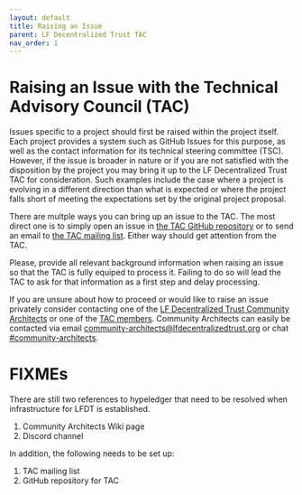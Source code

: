 ```yaml
---
layout: default
title: Raising an Issue
parent: LF Decentralized Trust TAC
nav_order: 1
---
```

# Raising an Issue with the Technical Advisory Council (TAC)

Issues specific to a project should first be raised within the project itself. Each project provides a system such as GitHub Issues for this purpose, as well as the contact information for its technical steering committee (TSC). However, if the issue is broader in nature or if you are not satisfied with the disposition by the project you may bring it up to the LF Decentralized Trust TAC for consideration. Such examples include the case where a project is evolving in a different direction than what is expected or where the project falls short of meeting the expectations set by the original project proposal.

There are multple ways you can bring up an issue to the TAC. The most direct one is to simply open an issue in [the TAC GitHub repository](https://github.com/lf-decentralized-trust/tac/issues) or to send an email to [the TAC mailing list](https://lists.lfdecentralizedtrust.org/g/tac/). Either way should get attention from the TAC.

Please, provide all relevant background information when raising an issue so that the TAC is fully equiped to process it. Failing to do so will lead the TAC to ask for that information as a first step and delay processing.

If you are unsure about how to proceed or would like to raise an issue privately consider contacting one of the [LF Decentralized Trust Community Architects](https://wiki.hyperledger.org/display/CA/Community+Architects+Team) or one of the [TAC members](../members-info/tac-members.md). Community Architects can easily be contacted via email [community-architects@lfdecentralizedtrust.org](mailto:community-architects@lfdecentralizedtrust.org) or chat [#community-architects](https://discord.com/servers/hyperledger-foundation-905194001349627914).

# FIXMEs
There are still two references to hypeledger that need to be resolved when infrastructure for LFDT is established.
1. Community Architects Wiki page
2. Discord channel

In addition, the following needs to be set up:
1. TAC mailing list
2. GitHub repository for TAC
